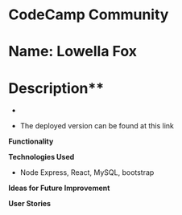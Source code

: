 # CodeCamp Community

# Name: Lowella Fox

# Description** 
* 


* The deployed version can be found at this link 

**Functionality** 


**Technologies Used** 
* Node Express, React, MySQL, bootstrap

**Ideas for Future Improvement**


**User Stories**

